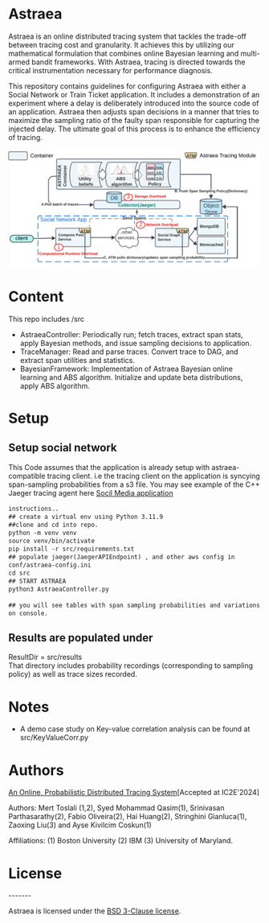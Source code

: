 # Astraea
Astraea is an online distributed tracing system that tackles the trade-off between tracing cost and granularity. It achieves this by utilizing our mathematical formulation that combines online Bayesian learning and multi-armed bandit frameworks. With Astraea, tracing is directed towards the critical instrumentation necessary for performance diagnosis. 

This repository contains guidelines for configuring Astraea with either a Social Network or Train Ticket application. It includes a demonstration of an experiment where a delay is deliberately introduced into the source code of an application. Astraea then adjusts span decisions in a manner that tries to maximize the sampling ratio of the faulty span responsible for capturing the injected delay. The ultimate goal of this process is to enhance the efficiency of tracing.

![Alt text](ad.jpeg)

# Content
This repo includes /src 
- AstraeaController: Periodically run; fetch traces, extract span stats, apply Bayesian methods, and issue sampling decisions to application. 
- TraceManager: Read and parse traces. Convert trace to DAG, and extract span utilities and statistics. 
- BayesianFramework: Implementation of Astraea Bayesian online learning and ABS algorithm. Initialize and update beta distributions, apply ABS algorithm. 



# Setup 

## Setup social network
This Code assumes that the application is already setup with astraea-compatible tracing client. i.e the tracing client
on the application is syncying span-sampling probabilities from a s3 file.
You may see example of the C++ Jaeger tracing agent here [Socil Media application](https://github.com/syedmohdqasim/DeathStarBench/blob/master/socialNetwork/docker/thrift-microservice-deps/cpp/Tracer.cpp)
```console
instructions..
## create a virtual env using Python 3.11.9
##clone and cd into repo.
python -m venv venv
source venv/bin/activate
pip install -r src/requirements.txt
## populate jaeger(JaegerAPIEndpoint) , and other aws config in conf/astraea-config.ini
cd src
## START ASTRAEA
python3 AstraeaController.py

## you will see tables with span sampling probabilities and variations on console.
```

## Results are populated under 
ResultDir = src/results <br />
That directory includes probability recordings (corresponding to sampling policy) as well as trace sizes recorded.


# Notes

- A demo case study on Key-value correlation analysis can be found at src/KeyValueCorr.py  <br />

# Authors
[An Online, Probabilistic Distributed Tracing System](https://arxiv.org/abs/2405.15645)[Accepted at IC2E'2024]

Authors: Mert Toslali (1,2), Syed Mohammad Qasim(1), Srinivasan Parthasarathy(2), Fabio Oliveira(2), Hai Huang(2), Stringhini Gianluca(1), Zaoxing Liu(3) and Ayse Kivilcim Coskun(1)

Affiliations: (1) Boston University (2) IBM (3) University of Maryland.

# License
<!-- License -->
------- <br />

Astraea is licensed under the [BSD 3-Clause license](https://github.com/mtoslalibu/astraea/blob/master/LICENSE).
